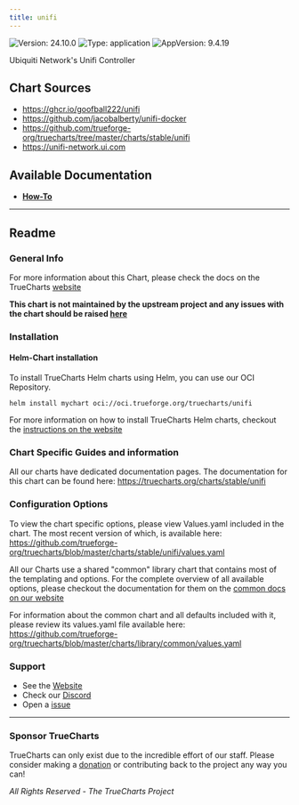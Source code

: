 ```yaml
---
title: unifi
---
```


![Version: 24.10.0](https://img.shields.io/badge/Version-24.10.0-informational?style=flat-square) ![Type: application](https://img.shields.io/badge/Type-application-informational?style=flat-square) ![AppVersion: 9.4.19](https://img.shields.io/badge/AppVersion-9.4.19-informational?style=flat-square)

Ubiquiti Network's Unifi Controller

## Chart Sources

- https://ghcr.io/goofball222/unifi
- https://github.com/jacobalberty/unifi-docker
- https://github.com/trueforge-org/truecharts/tree/master/charts/stable/unifi
- https://unifi-network.ui.com

## Available Documentation

- [**How-To**](./how-to)


---

## Readme


### General Info

For more information about this Chart, please check the docs on the TrueCharts [website](https://truecharts.org/charts/stable/unifi)

**This chart is not maintained by the upstream project and any issues with the chart should be raised [here](https://github.com/trueforge-org/truecharts/issues/new/choose)**

### Installation

#### Helm-Chart installation

To install TrueCharts Helm charts using Helm, you can use our OCI Repository.

`helm install mychart oci://oci.trueforge.org/truecharts/unifi`

For more information on how to install TrueCharts Helm charts, checkout the [instructions on the website](https://truecharts.org/guides/)

### Chart Specific Guides and information

All our charts have dedicated documentation pages.
The documentation for this chart can be found here:
https://truecharts.org/charts/stable/unifi

### Configuration Options

To view the chart specific options, please view Values.yaml included in the chart.
The most recent version of which, is available here: https://github.com/trueforge-org/truecharts/blob/master/charts/stable/unifi/values.yaml

All our Charts use a shared "common" library chart that contains most of the templating and options.
For the complete overview of all available options, please checkout the documentation for them on the [common docs on our website](https://truecharts.org/common/)

For information about the common chart and all defaults included with it, please review its values.yaml file available here: https://github.com/trueforge-org/truecharts/blob/master/charts/library/common/values.yaml

### Support

- See the [Website](https://truecharts.org)
- Check our [Discord](https://discord.gg/tVsPTHWTtr)
- Open a [issue](https://github.com/trueforge-org/truecharts/issues/new/choose)

---

### Sponsor TrueCharts

TrueCharts can only exist due to the incredible effort of our staff.
Please consider making a [donation](https://truecharts.org/general/sponsor/) or contributing back to the project any way you can!

_All Rights Reserved - The TrueCharts Project_
